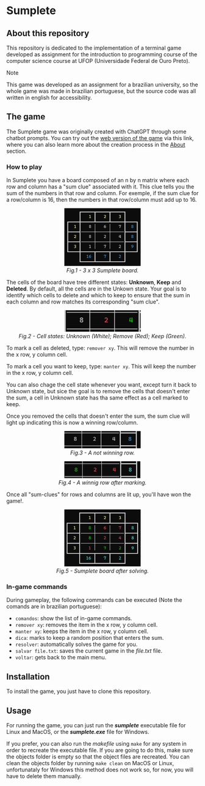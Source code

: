 # Sumplete
## About this repository
  This repository is dedicated to the implementation of a terminal game developed as assignment for the introduction to programming course of the computer science course at UFOP (Universidade Federal de Ouro Preto).

> [!NOTE]
> This game was developed as an assignment for a brazilian university, so the whole game was made in brazilian portuguese, but the source code was all written in english for accessibility.

## The game
  The Sumplete game was originally created with ChatGPT through some chatbot prompts. You can try out the [web version of the game](https://sumplete.com/) via this link, where you can also learn more about the creation process in the [About](https://sumplete.com/about/) section.

### How to play
  In Sumplete you have a board composed of an n by n matrix where each row and column has a "sum clue" associated with it. This clue tells you the sum of the numbers in that row and column. For exemple, if the sum clue for a row/column is 16, then the numbers in that row/column must add up to 16.

<p align="center">
  <img width="200" src="images/3by3-board-unsolved.png" alt="3 x 3 Sumplete board"> <br>
  <i>Fig.1 - 3 x 3 Sumplete board.</i>
</p>
  
  The cells of the board have tree different states: **Unknown**, **Keep** and **Deleted**. By default, all the cells are in the Unkown state. Your goal is to identify which cells to delete and which to keep to ensure that the sum in each column and row matches its corresponding "sum clue".

<p align="center">
  <img width="200" src="images/cell-states.png" alt="Cell states"> <br>
  <i>Fig.2 - Cell states: Unknown (White); Remove (Red); Keep (Green).</i>
</p>

  To mark a cell as deleted, type: ```remover xy```. This will remove the number in the x row, y column cell.

  To mark a cell you want to keep, type: ```manter xy```. This will keep the number in the x row, y column cell.

  You can also chage the cell state whenever you want, except turn it back to Unknown state, but sice the goal is to remove the cells that doesn't enter the sum, a cell in Unknown state has tha same effect as a cell marked to keep.

  Once you removed the cells that doesn't enter the sum, the sum clue  will light up indicating this is now a winning row/column.

<p align="center">
  <img width="200" src="images/not-winning-row.png" alt="A not winning row"> <br>
  <i>Fig.3 - A not winning row.</i>
</p>

<p align="center">
  <img width="200" src="images/winning-row.png" alt="A winnig row after marking"> <br>
  <i>Fig.4 - A winnig row after marking.</i>
</p>

Once all "sum-clues" for rows and columns are lit up, you'll have won the game!.

<p align="center">
  <img width="200" src="images/3by3-board-solved.png" alt="A winnig row after marking"> <br>
  <i>Fig.5 - Sumplete board after solving.</i>
</p>

### In-game commands
  During gameplay, the following commands can be executed (Note the comands are in brazilian portuguese):
  - ```comandos```: show the list of in-game commands.
  - ```remover xy```: removes the item in the x row, y column cell.
  - ```manter xy```: keeps the item in the x row, y column cell.
  - ```dica```: marks to keep a random position that enters the sum.
  - ```resolver```: automatically solves the game for you.
  - ```salvar file.txt```: saves the current game in the _file.txt_ file.
  - ```voltar```: gets back to the main menu.


## Installation
  To install the game, you just have to clone this repository.

## Usage
  For running the game, you can just run the **_sumplete_** executable file for Linux and MacOS, or the **_sumplete.exe_** file for Windows.

  If you prefer, you can also run the *makefile* using ```make``` for any system in order to recreate the executable file. If you are going to do this, make sure the objects folder is empty so that the object files are recreated. You can clean the objects folder by running ```make clean``` on MacOS or Linux, unfortunataly for Windows this method does not work so, for now, you will have to delete them manually.
